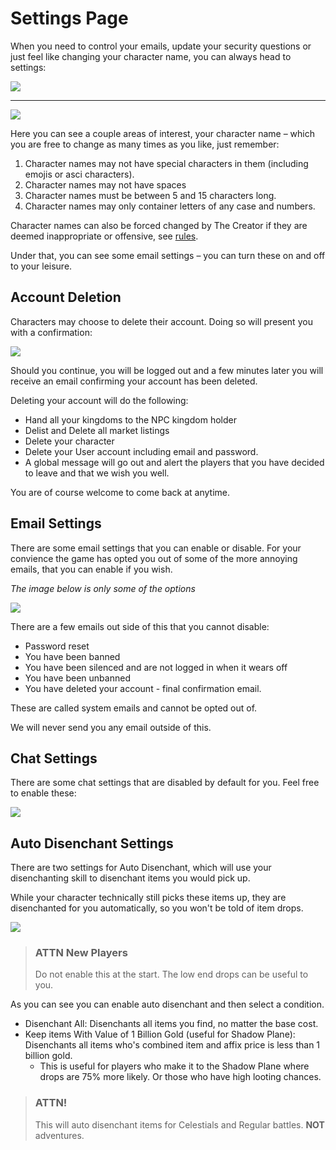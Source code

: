 # Settings Page

When you need to control your emails, update your security questions or just feel like changing your character name, you can always head to settings:

<div class="mb-4">
    <a href="/storage/info/settings/images/drop-down.png" class="glightbox">
        <img src="/storage/info/settings/images/drop-down.png" class="img-fluid" />
    </a>
</div>
<hr />
<div class="mb-4">
    <a href="/storage/info/settings/images/settings-top.png" class="glightbox">
        <img src="/storage/info/settings/images/settings-top.png" class="img-fluid" />
    </a>
</div>

Here you can see a couple areas of interest, your character name – which you are free to change as many times as you like, just remember:

1. Character names may not have special characters in them (including emojis or asci characters).
2. Character names may not have spaces
3. Character names must be between 5 and 15 characters long.
4. Character names may only container letters of any case and numbers.

Character names can also be forced changed by The Creator if they are deemed inappropriate or offensive, see [rules](/information/rules).

Under that, you can see some email settings – you can turn these on and off to your leisure.

## Account Deletion

Characters may choose to delete their account. Doing so will present you with a confirmation:

<div class="mb-4">
    <a href="/storage/info/settings/images/delete-confirmation.png" class="glightbox">
        <img src="/storage/info/settings/images/delete-confirmation.png" class="img-fluid" />
    </a>
</div>

Should you continue, you will be logged out and a few minutes later you will receive an email confirming your account has been deleted.

Deleting your account will do the following:

- Hand all your kingdoms to the NPC kingdom holder
- Delist and Delete all market listings
- Delete your character
- Delete your User account including email and password.
- A global message will go out and alert the players that you have decided to leave and that we wish you well.

You are of course welcome to come back at anytime.

## Email Settings

There are some email settings that you can enable or disable. For your convience the game has opted you out of some of the more annoying emails,
that you can enable if you wish.

*The image below is only some of the options*

<div class="mb-4">
    <a href="/storage/info/settings/images/email-settings.png" class="glightbox">
        <img src="/storage/info/settings/images/email-settings.png" class="img-fluid" />
    </a>
</div>

There are a few emails out side of this that you cannot disable:

- Password reset
- You have been banned
- You have been silenced and are not logged in when it wears off
- You have been unbanned
- You have deleted your account - final confirmation email.

These are called system emails and cannot be opted out of.

We will never send you any email outside of this.

## Chat Settings

There are some chat settings that are disabled by default for you. Feel free to enable these:

<div class="mb-4">
    <a href="/storage/info/settings/images/chat-settings.png" class="glightbox">
        <img src="/storage/info/settings/images/chat-settings.png" class="img-fluid" />
    </a>
</div>

## Auto Disenchant Settings

There are two settings for Auto Disenchant, which will use your disenchanting skill to disenchant items you would pick up.

While your character technically still picks these items up, they are disenchanted for you automatically, so you won't be told
of item drops.

<div class="mb-4">
    <a href="/storage/info/settings/images/auto-disenchant-setting.png" class="glightbox">
        <img src="/storage/info/settings/images/auto-disenchant-setting.png" class="img-fluid" />
    </a>
</div>

> ### ATTN New Players
> 
> Do not enable this at the start. The low end drops can be useful to you.

As you can see you can enable auto disenchant and then select a condition.

- Disenchant All: Disenchants all items you find, no matter the base cost.
- Keep items With Value of 1 Billion Gold (useful for Shadow Plane): Disenchants all items who's combined item and affix price is less than 1 billion gold.
  - This is useful for players who make it to the Shadow Plane where drops are 75% more likely. Or those who have high looting chances.

> ### ATTN!
> 
> This will auto disenchant items for Celestials and Regular battles. **NOT** adventures.